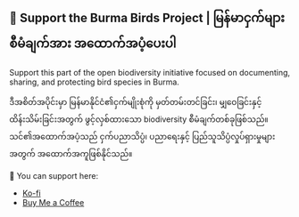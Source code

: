 ## 🙌 Support the Burma Birds Project | မြန်မာငှက်များစီမံချက်အား အထောက်အပံ့ပေးပါ

Support this part of the open biodiversity initiative focused on documenting, sharing, and protecting bird species in Burma.

ဒီအစိတ်အပိုင်းမှာ မြန်မာနိုင်ငံ၏ငှက်မျိုးစုံကို မှတ်တမ်းတင်ခြင်း၊ မျှဝေခြင်းနှင့် ထိန်းသိမ်းခြင်းအတွက် ဖွင့်လှစ်ထားသော biodiversity စီမံချက်တစ်ခုဖြစ်သည်။ သင်၏အထောက်အပံ့သည် ငှက်ပညာသိပ္ပံ၊ ပညာရေးနှင့် ပြည်သူသိပ္ပံလှုပ်ရှားမှုများအတွက် အထောက်အကူဖြစ်နိုင်သည်။

🙏 You can support here:
- [Ko-fi](https://ko-fi.com/hanhtoophyo90)
- [Buy Me a Coffee](https://buymeacoffee.com/hanhtoophyo90)
